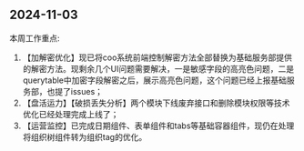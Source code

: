 ## 2024-11-03

本周工作重点:

1. 【加解密优化】现已将coo系统前端控制解密方法全部替换为基础服务部提供的解密方法。现剩余几个UI问题需要解决，一是敏感字段的高亮色问题，二是querytable中加密字段解密之后，展示高亮色问题，这个问题已经上报基础服务部，也提了issues；
2. 【盘活运力】【破损丢失分析】两个模块下线废弃接口和删除模块权限等技术优化已经处理完成上线了；
3. 【运营监控】已完成日期组件、表单组件和tabs等基础容器组件，现仍在处理将组织树组件转为组织tag的优化。